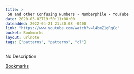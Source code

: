 ```yaml
---
title: > 
 58 and other Confusing Numbers - Numberphile - YouTube
date: 2020-05-02T19:50:11+00:00
dateadded: 2022-04-21 21:30:08 -0400
link: "https://www.youtube.com/watch?v=l4bmZ1gRqCc"
bucket: Bookmarks
layout: urlnote
tags: ["patterns", "patterns", "cl"]
--- 
```

No Description
 <!-- end excerpt --> 
<div class='bucket'><a class='internal-link' href='/buckets/bookmarks'>Bookmarks</a></div> 
